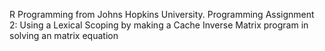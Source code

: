R Programming from
Johns Hopkins University.
Programming Assignment 2: Using a Lexical Scoping
by making a Cache Inverse Matrix program in solving an matrix equation

